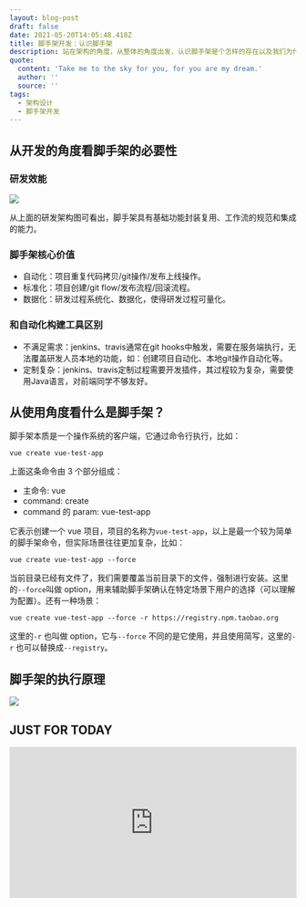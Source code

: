 ```yaml
---
layout: blog-post
draft: false
date: 2021-05-20T14:05:48.418Z
title: 脚手架开发：认识脚手架
description: 站在架构的角度，从整体的角度出发，认识脚手架是个怎样的存在以及我们为什么需要它。
quote:
  content: 'Take me to the sky for you, for you are my dream.'
  author: ''
  source: ''
tags:
  - 架构设计
  - 脚手架开发
---
```

## 从开发的角度看脚手架的必要性

### 研发效能

![](/img/snipaste_2021-05-20_22-30-10.png)

从上面的研发架构图可看出，脚手架具有基础功能封装复用、工作流的规范和集成的能力。

### 脚手架核心价值

* 自动化：项目重复代码拷贝/git操作/发布上线操作。
* 标准化：项目创建/git flow/发布流程/回滚流程。
* 数据化：研发过程系统化、数据化，使得研发过程可量化。

### 和自动化构建工具区别

* 不满足需求：jenkins、travis通常在git hooks中触发，需要在服务端执行，无法覆盖研发人员本地的功能，如：创建项目自动化、本地git操作自动化等。
* 定制复杂：jenkins、travis定制过程需要开发插件，其过程较为复杂，需要使用Java语言，对前端同学不够友好。

## 从使用角度看什么是脚手架？

脚手架本质是一个操作系统的客户端，它通过命令行执行，比如：

```
vue create vue-test-app
```

上面这条命令由 3 个部分组成：

* 主命令: vue
* command: create
* command 的 param: vue-test-app

它表示创建一个 vue 项目，项目的名称为`vue-test-app`，以上是最一个较为简单的脚手架命令，但实际场景往往更加复杂，比如：

```
vue create vue-test-app --force
```

当前目录已经有文件了，我们需要覆盖当前目录下的文件，强制进行安装。这里的`--force`叫做 option，用来辅助脚手架确认在特定场景下用户的选择（可以理解为配置）。还有一种场景：

```
vue create vue-test-app --force -r https://registry.npm.taobao.org
```

这里的`-r` 也叫做 option，它与`--force` 不同的是它使用，并且使用简写，这里的`-r` 也可以替换成`--registry`。

## 脚手架的执行原理

![](/img/snipaste_2021-05-20_22-58-44.png)

##  JUST FOR TODAY
<iframe height="265" style="width: 100%;" scrolling="no" title="heart" src="https://codepen.io/chenhui66/embed/XWMpMWL?height=265&theme-id=light&default-tab=result" frameborder="no" loading="lazy" allowtransparency="true" allowfullscreen="true">
  See the Pen <a href='https://codepen.io/chenhui66/pen/XWMpMWL'>heart</a> by ChenHui66
  (<a href='https://codepen.io/chenhui66'>@chenhui66</a>) on <a href='https://codepen.io'>CodePen</a>.
</iframe>
